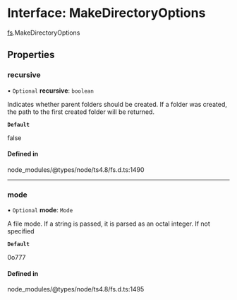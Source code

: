 # Interface: MakeDirectoryOptions

[fs](../modules/fs.md).MakeDirectoryOptions

## Properties

### recursive

• `Optional` **recursive**: `boolean`

Indicates whether parent folders should be created.
If a folder was created, the path to the first created folder will be returned.

**`Default`**

false

#### Defined in

node_modules/@types/node/ts4.8/fs.d.ts:1490

___

### mode

• `Optional` **mode**: `Mode`

A file mode. If a string is passed, it is parsed as an octal integer. If not specified

**`Default`**

0o777

#### Defined in

node_modules/@types/node/ts4.8/fs.d.ts:1495
